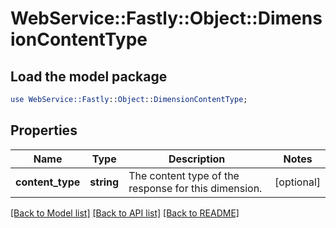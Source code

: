 # WebService::Fastly::Object::DimensionContentType

## Load the model package
```perl
use WebService::Fastly::Object::DimensionContentType;
```

## Properties
Name | Type | Description | Notes
------------ | ------------- | ------------- | -------------
**content_type** | **string** | The content type of the response for this dimension. | [optional] 

[[Back to Model list]](../README.md#documentation-for-models) [[Back to API list]](../README.md#documentation-for-api-endpoints) [[Back to README]](../README.md)


